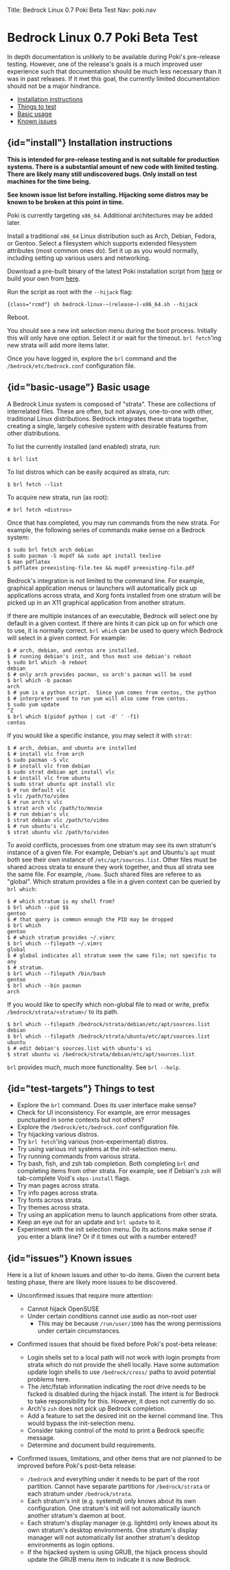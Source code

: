 Title: Bedrock Linux 0.7 Poki Beta Test
Nav: poki.nav

Bedrock Linux 0.7 Poki Beta Test
================================

In depth documentation is unlikely to be available during Poki's pre-release
testing.  However, one of the release's goals is a much improved user
experience such that documentation should be much less necessary than it was in
past releases.  If it met this goal, the currently limited documentation should
not be a major hindrance.

- [Installation instructions](#install)
- [Things to test](#test-targets)
- [Basic usage](#basic-usage)
- [Known issues](#issues)

## {id="install"} Installation instructions

**This is intended for pre-release testing and is not suitable for production systems.  There is a substantial amount of new code with limited testing.  There are likely many still undiscovered bugs.  Only install on test machines for the time being.**

**See known issue list before installing.  Hijacking some distros may be known to be broken at this point in time.**

Poki is currently targeting `x86_64`.  Additional architectures may be added later.

Install a traditional `x86_64` Linux distribution such as Arch, Debian, Fedora,
or Gentoo.  Select a filesystem which supports extended filesystem attributes
(most common ones do).  Set it up as you would normally, including setting up
various users and networking.

Download a pre-built binary of the latest Poki installation script from
[here](https://raw.githubusercontent.com/bedrocklinux/bedrocklinux-userland/0.7/releases) or build your own from [here](https://github.com/bedrocklinux/bedrocklinux-userland/tree/0.7).

Run the script as root with the `--hijack` flag:

    {class="rcmd"} sh bedrock-linux-~(release~)-x86_64.sh --hijack

Reboot.

You should see a new init selection menu during the boot process.  Initially
this will only have one option.  Select it or wait for the timeout.  `brl
fetch`'ing new strata will add more items later.

Once you have logged in, explore the `brl` command and the
`/bedrock/etc/bedrock.conf` configuration file.

## {id="basic-usage"} Basic usage

A Bedrock Linux system is composed of "strata".  These are collections of
interrelated files.  These are often, but not always, one-to-one with other,
traditional Linux distributions.  Bedrock integrates these strata together,
creating a single, largely cohesive system with desirable features from other
distributions.

To list the currently installed (and enabled) strata, run:

	$ brl list

To list distros which can be easily acquired as strata, run:

	$ brl fetch --list

To acquire new strata, run (as root):

	# brl fetch <distros>

Once that has completed, you may run commands from the new strata.  For
example, the following series of commands make sense on a Bedrock system:

	$ sudo brl fetch arch debian
	$ sudo pacman -S mupdf && sudo apt install texlive
	$ man pdflatex
	$ pdflatex preexisting-file.tex && mupdf preexisting-file.pdf

Bedrock's integration is not limited to the command line.  For example,
graphical application menus or launchers will automatically pick up
applications across strata, and Xorg fonts installed from one stratum will be
picked up in an X11 graphical application from another stratum.

If there are multiple instances of an executable, Bedrock will select one by
default in a given context.  If there are hints it can pick up on for which one
to use, it is normally correct.  `brl which` can be used to query which Bedrock
will select in a given context.  For example:

	$ # arch, debian, and centos are installed.
	$ # running debian's init, and thus must use debian's reboot
	$ sudo brl which -b reboot
	debian
	$ # only arch provides pacman, so arch's pacman will be used
	$ brl which -b pacman
	arch
	$ # yum is a python script.  Since yum comes from centos, the python
	$ # interpreter used to run yum will also come from centos.
	$ sudo yum update
	^Z
	$ brl which $(pidof python | cut -d' ' -f1)
	centos

If you would like a specific instance, you may select it with `strat`:

	$ # arch, debian, and ubuntu are installed
	$ # install vlc from arch
	$ sudo pacman -S vlc
	$ # install vlc from debian
	$ sudo strat debian apt install vlc
	$ # install vlc from ubuntu
	$ sudo strat ubuntu apt install vlc
	$ # run default vlc
	$ vlc /path/to/video
	$ # run arch's vlc
	$ strat arch vlc /path/to/movie
	$ # run debian's vlc
	$ strat debian vlc /path/to/video
	$ # run ubuntu's vlc
	$ strat ubuntu vlc /path/to/video

To avoid conflicts, processes from one stratum may see its own stratum's
instance of a given file.  For example, Debian's `apt` and Ubuntu's `apt` must
both see their own instance of `/etc/apt/sources.list`.  Other files must be
shared across strata to ensure they work together, and thus all strata see the
same file.  For example, `/home`.  Such shared files are referee to as
"global".  Which stratum provides a file in a given context can be queried by
`brl which`:

	$ # which stratum is my shell from?
	$ brl which --pid $$
	gentoo
	$ # that query is common enough the PID may be dropped
	$ brl which
	gentoo
	$ # which stratum provides ~/.vimrc
	$ brl which --filepath ~/.vimrc
	global
	$ # global indicates all stratum seem the same file; not specific to any
	$ # stratum.
	$ brl which --filepath /bin/bash
	gentoo
	$ brl which --bin pacman
	arch

If you would like to specify which non-global file to read or write, prefix
`/bedrock/strata/<stratum>/` to its path.

	$ brl which --filepath /bedrock/strata/debian/etc/apt/sources.list
	debian
	$ brl which --filepath /bedrock/strata/ubuntu/etc/apt/sources.list
	ubuntu
	$ # edit debian's sources.list with ubuntu's vi
	$ strat ubuntu vi /bedrock/strata/debian/etc/apt/sources.list

`brl` provides much, much more functionality.  See `brl --help`.


## {id="test-targets"} Things to test

- Explore the `brl` command.  Does its user interface make sense?
- Check for UI inconsistency.  For example, are error messages punctuated in
  some contexts but not others?
- Explore the `/bedrock/etc/bedrock.conf` configuration file.
- Try hijacking various distros.
- Try `brl fetch`'ing various (non-experimental) distros.
- Try using various init systems at the init-selection menu.
- Try running commands from various strata.
- Try bash, fish, and zsh tab completion.  Both completing `brl` *and* completing items from other strata.  For example, see if Debian's `zsh` will tab-complete Void's `xbps-install` flags.
- Try man pages across strata.
- Try info pages across strata.
- Try fonts across strata.
- Try themes across strata.
- Try using an application menu to launch applications from other strata.
- Keep an eye out for an update and `brl update` to it.
- Experiment with the init selection menu.  Do its actions make sense if you enter a blank line?  Or if it times out with a number entered?

## {id="issues"} Known issues

Here is a list of known issues and other to-do items.  Given the current beta testing phase, there are likely more issues to be discovered.

- Unconfirmed issues that require more attention:
	- Cannot hijack OpenSUSE
	- Under certain conditions cannot use audio as non-root user
		- This may be because `/run/user/1000` has the wrong permissions under certain circumstances.

- Confirmed issues that should be fixed before Poki's post-beta release:
	- Login shells set to a local path will not work with login prompts from strata which do not provide the shell locally.  Have some automation update login shells to use `/bedrock/cross/` paths to avoid potential problems here.
	- The /etc/fstab information indicating the root drive needs to be fscked is disabled during the hijack install.  The intent is for Bedrock to take responsibility for this.  However, it does not currently do so.
	- Arch's `zsh` does not pick up Bedrock completion.
	- Add a feature to set the desired init on the kernel command line.  This would bypass the init-selection menu.
	- Consider taking control of the motd to print a Bedrock specific message.
	- Determine and document build requirements.

- Confirmed issues, limitations, and other items that are not planned to be improved before Poki's post-beta release:
	- `/bedrock` and everything under it needs to be part of the root partition.  Cannot have separate partitions for `/bedrock/strata` or each stratum under `/bedrock/strata`.
	- Each stratum's init (e.g. systemd) only knows about its own configuration.  One stratum's init will not automatically launch another stratum's daemon at boot.
	- Each stratum's display manager (e.g. lightdm) only knows about its own stratum's desktop environments.  One stratum's display manager will not automatically list another stratum's desktop environments as login options.
	- If the hijacked system is using GRUB, the hijack process should update the GRUB menu item to indicate it is now Bedrock.
